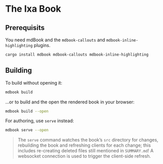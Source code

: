 # The Ixa Book

## Prerequisits

You need mdBook and the `mdbook-callouts` and `mdbook-inline-highlighting` plugins.

```bash
cargo install mdbook mdbook-callouts mdbook-inline-highlighting
```

## Building

To build without opening it:

```bash
mdbook build
```

...or to build and the open the rendered book in your browser:

```bash
mdbook build --open
```

For authoring, use `serve` instead:

```bash
mdbook serve --open
```

> The `serve` command watches the book’s `src` directory for changes, rebuilding the book and refreshing clients for each change; this includes re-creating deleted files still mentioned in `SUMMARY.md`! A websocket connection is used to trigger the client-side refresh.
